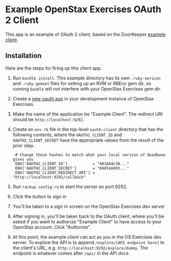 # Example OpenStax Exercises OAuth 2 Client

This app is an example of OAuth 2 client, based on the DoorKeeper [example client](https://github.com/applicake/doorkeeper-sinatra-client).

## Installation

Here are the steps for firing up this client app.

1. Run ````bundle install````.  This example directory has its own ````.ruby-version```` and ````.ruby-gemset```` files for setting up an RVM or RBEnv gem dir, so running ````bundle```` will not interfere with your OpenStax Exercises gem dir.
2. Create a [new oauth app](http://localhost:3000/oauth/applications/new) in your development instance of OpenStax Exercises.
3. Make the name of the application be "Example Client".  The redirect URI should be ````http://localhost:9292````.
3. Create an ````env.rb```` file in the top-level ````oauth-client```` directory that has the following contents, where the ````OAUTH2_CLIENT_ID```` and ````OAUTH2_CLIENT_SECRET```` have the appropriate values from the result of the prior step.

        # Change these hashes to match what your local version of Quadbase gives you
        ENV['OAUTH2_CLIENT_ID']           = "40348dc38..."
        ENV['OAUTH2_CLIENT_SECRET']       = "69d7e8493..."
        ENV['OAUTH2_CLIENT_REDIRECT_URI'] = "http://localhost:9292/callback"
4. Run ````rackup config.ru```` to start the server on port 9292.
5. Click the button to sign in
6. You'll be taken to a sign in screen on the OpenStax Exercises dev server
7. After signing in, you'll be taken back to the OAuth client, where you'll be asked if you want to authorize "Example Client" to have access to your OpenStax account.  Click "Authorize".
8. At this point, the example client can act as you in the OS Exercises dev server.  To explore the API is to append ````/explore/[API endpoint here]```` to the client's URL, e.g. ````http://localhost:9292/explore/dummy````.  The endpoint is whatever comes after ````/api/```` in the API docs.
